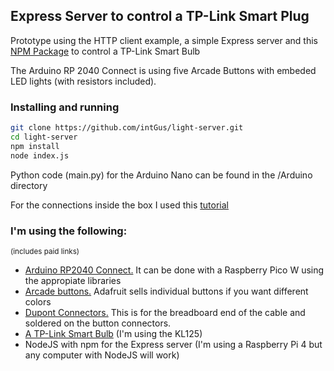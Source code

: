 ## Express Server to control a TP-Link Smart Plug

Prototype using the HTTP client example, a simple Express server and this [NPM Package](https://github.com/konsumer/tplink-lightbulb) to control a TP-Link Smart Bulb

The Arduino RP 2040 Connect is using five Arcade Buttons with embeded LED lights (with resistors  included). 

### Installing and running

```bash
git clone https://github.com/intGus/light-server.git
cd light-server
npm install
node index.js
```

Python code (main.py) for the Arduino Nano can be found in the /Arduino directory

For the connections inside the box I used this [tutorial](https://learn.adafruit.com/arcade-button-control-box)

### I'm using the following:
<sup>(includes paid links)</sup>

+ [Arduino RP2040 Connect.](https://www.amazon.com/dp/B095J4KFVT?ref_=cm_sw_r_cp_ud_dp_387K0K6BBVZGKR0QMGEA&_encoding=UTF8&tag=intgus-20&linkCode=ur2&linkId=bd27108f0f5c903fb113a58d52f1a4f3&camp=1789&creative=9325) It can be done with a Raspberry Pico W using the appropiate libraries
+ [Arcade buttons.](https://www.amazon.com/dp/B01N11BDX9?psc=1&amp;ref=ppx_yo2ov_dt_b_product_details&_encoding=UTF8&tag=intgus-20&linkCode=ur2&linkId=b82fe38182984dcbda0799d0f07b67bf&camp=1789&creative=9325) Adafruit sells individual buttons if you want different colors
+ [Dupont Connectors.](https://www.amazon.com/dp/B07QGBKFYZ?psc=1&amp;ref=ppx_yo2ov_dt_b_product_details&_encoding=UTF8&tag=intgus-20&linkCode=ur2&linkId=15daff3f17e82b56dc52221f9eb01f99&camp=1789&creative=9325) This is for the breadboard end of the cable and soldered on the button connectors.
+ [A TP-Link Smart Bulb](https://www.amazon.com/gp/product/B08TB6VXFL/ref=ppx_yo_dt_b_search_asin_title?ie=UTF8&amp;th=1&_encoding=UTF8&tag=intgus-20&linkCode=ur2&linkId=e89f14f99190cdd48077d8c55ecef0e4&camp=1789&creative=9325) (I'm using the KL125)
+ NodeJS with npm for the Express server (I'm using a Raspberry Pi 4 but any computer with NodeJS will work)